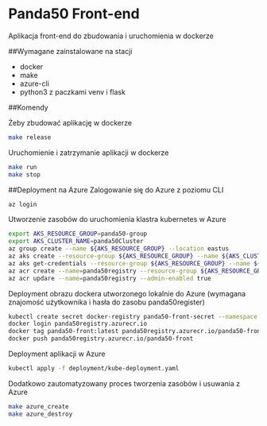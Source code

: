 # Panda50 Front-end
Aplikacja front-end do zbudowania i uruchomienia w dockerze

##Wymagane zainstalowane na stacji

- docker
- make
- azure-cli
- python3 z paczkami venv i flask

##Komendy

Żeby zbudować aplikację w dockerze
```bash
make release
```

Uruchomienie i zatrzymanie aplikacji w dockerze
```bash
make run
make stop
```

##Deployment na Azure
Zalogowanie się do Azure z poziomu CLI

```bash
az login
```

Utworzenie zasobów do uruchomienia klastra kubernetes w Azure

```bash
export AKS_RESOURCE_GROUP=panda50-group
export AKS_CLUSTER_NAME=panda50Cluster
az group create --name ${AKS_RESOURCE_GROUP} --location eastus
az aks create --resource-group ${AKS_RESOURCE_GROUP} --name ${AKS_CLUSTER_NAME} --node-count 1 --generate-ssh-keys
az aks get-credentials --resource-group ${AKS_RESOURCE_GROUP} --name ${AKS_CLUSTER_NAME}
az acr create --name=panda50registry --resource-group ${AKS_RESOURCE_GROUP} --sku Basic --location eastus
az acr updare --name=panda50registry --admin-enabled true
```

Deployment obrazu dockera utworzonego lokalnie do Azure (wymagana znajomość użytkownika i hasła do zasobu panda50register)
```bash
kubectl create secret docker-registry panda50-front-secret --namespace default --docker-server=panda50registry.azurecr.io --docker-username=<username> --docker-password=<password>
docker login panda50registry.azurecr.io
docker tag panda50-front:latest panda50registry.azurecr.io/panda50-front:latest
docker push panda50registry.azurecr.io/panda50-front
```

Deployment aplikacji w Azure
```bash
kubectl apply -f deployment/kube-deployment.yaml
```

Dodatkowo zautomatyzowany proces tworzenia zasobów i usuwania z Azure

```bash
make azure_create
make azure_destroy
```
